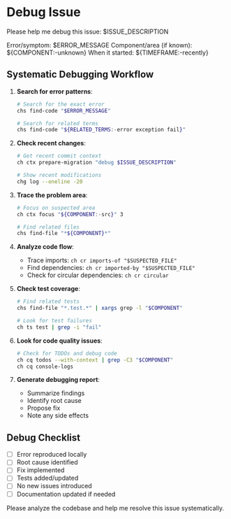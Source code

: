 # Debug Issue

Please help me debug this issue: $ISSUE_DESCRIPTION

Error/symptom: $ERROR_MESSAGE
Component/area (if known): ${COMPONENT:-unknown}
When it started: ${TIMEFRAME:-recently}

## Systematic Debugging Workflow

1. **Search for error patterns**:
   ```bash
   # Search for the exact error
   chs find-code "$ERROR_MESSAGE"
   
   # Search for related terms
   chs find-code "${RELATED_TERMS:-error exception fail}"
   ```

2. **Check recent changes**:
   ```bash
   # Get recent commit context
   ch ctx prepare-migration "debug $ISSUE_DESCRIPTION"
   
   # Show recent modifications
   chg log --oneline -20
   ```

3. **Trace the problem area**:
   ```bash
   # Focus on suspected area
   ch ctx focus "${COMPONENT:-src}" 3
   
   # Find related files
   chs find-file "*${COMPONENT}*"
   ```

4. **Analyze code flow**:
   - Trace imports: `ch cr imports-of "$SUSPECTED_FILE"`
   - Find dependencies: `ch cr imported-by "$SUSPECTED_FILE"`
   - Check for circular dependencies: `ch cr circular`

5. **Check test coverage**:
   ```bash
   # Find related tests
   chs find-file "*.test.*" | xargs grep -l "$COMPONENT"
   
   # Look for test failures
   ch ts test | grep -i "fail"
   ```

6. **Look for code quality issues**:
   ```bash
   # Check for TODOs and debug code
   ch cq todos --with-context | grep -C3 "$COMPONENT"
   ch cq console-logs
   ```

7. **Generate debugging report**:
   - Summarize findings
   - Identify root cause
   - Propose fix
   - Note any side effects

## Debug Checklist

- [ ] Error reproduced locally
- [ ] Root cause identified
- [ ] Fix implemented
- [ ] Tests added/updated
- [ ] No new issues introduced
- [ ] Documentation updated if needed

Please analyze the codebase and help me resolve this issue systematically.